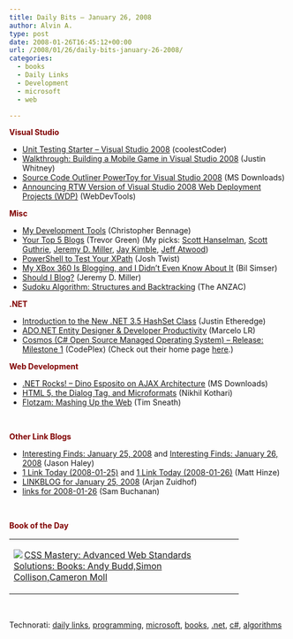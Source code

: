```yaml
---
title: Daily Bits – January 26, 2008
author: Alvin A.
type: post
date: 2008-01-26T16:45:12+00:00
url: /2008/01/26/daily-bits-january-26-2008/
categories:
  - books
  - Daily Links
  - Development
  - microsoft
  - web

---
```

**<font color="#800000">Visual Studio</font>**

  * <a href="http://www.codeproject.com/KB/tips/unittestingvsnet2008.aspx" target="_blank">Unit Testing Starter &#8211; Visual Studio 2008</a> (coolestCoder)
  * <a href="http://www.devx.com/MicrosoftISV/Article/36659?trk=DXRSS_DOTNET" target="_blank">Walkthrough: Building a Mobile Game in Visual Studio 2008</a> (Justin Whitney)
  * <a href="http://www.microsoft.com/downloads/details.aspx?familyid=55e6fe58-2163-45e7-92d0-b9c298fbdfad&displaylang=en&tm" target="_blank">Source Code Outliner PowerToy for Visual Studio 2008</a> (MS Downloads)
  * <a href="http://blogs.msdn.com/webdevtools/archive/2008/01/25/announcing-rtw-of-visual-studio-2008-web-deployment-projects-wdp.aspx" target="_blank">Announcing RTW Version of Visual Studio 2008 Web Deployment Projects (WDP)</a> (WebDevTools)

**<font color="#800000">Misc</font>**

  * <a href="http://devlicio.us/blogs/christopher_bennage/archive/2008/01/25/my-development-tools.aspx" target="_blank">My Development Tools</a> (Christopher Bennage)
  * <a href="http://dotnet.org.za/trumpi/archive/2008/01/25/your-top-5-blogs.aspx" target="_blank">Your Top 5 Blogs</a> (Trevor Green) (My picks: <a href="http://www.hanselman.com/blog/" target="_blank">Scott Hanselman</a>, <a href="http://weblogs.asp.net/scottgu/default.aspx" target="_blank">Scott Guthrie</a>, <a href="http://codebetter.com/blogs/jeremy.miller/default.aspx" target="_blank">Jeremy D. Miller</a>, <a href="http://www.theruntime.com/blogs/jaykimble/default.aspx" target="_blank">Jay Kimble</a>, <a href="http://www.codinghorror.com/blog/" target="_blank">Jeff Atwood</a>)
  * <a href="http://www.thejoyofcode.com/Powershell_to_test_your_XPath.aspx" target="_blank">PowerShell to Test Your XPath</a> (Josh Twist)
  * <a href="http://weblogs.asp.net/bsimser/archive/2008/01/25/my-xbox-360-is-blogging-and-i-didn-t-even-know-about-it.aspx" target="_blank">My XBox 360 Is Blogging, and I Didn&#8217;t Even Know About It</a> (Bil Simser)
  * <a href="http://codebetter.com/blogs/jeremy.miller/archive/2008/01/25/should-i-blog.aspx" target="_blank">Should I Blog?</a> (Jeremy D. Miller)
  * <a href="http://www.codeproject.com/KB/vb/SudokuGen.aspx" target="_blank">Sudoku Algorithm: Structures and Backtracking</a> (The ANZAC)

**<font color="#800000">.NET</font>**

  * <a href="http://www.codethinked.com/post/2008/01/Introduction-to-the-new-net-35-HashSet-class.aspx" target="_blank">Introduction to the New .NET 3.5 HashSet Class</a> (Justin Etheredge)
  * <a href="http://blogs.msdn.com/marcelolr/archive/2008/01/25/ado-net-entity-designer-developer-productivity.aspx" target="_blank">ADO.NET Entity Designer & Developer Productivity</a> (Marcelo LR)
  * <a href="http://www.codeplex.com/Cosmos/Release/ProjectReleases.aspx?ReleaseId=9551" target="_blank">Cosmos (C# Open Source Managed Operating System) &#8211; Release: Milestone 1</a> (CodePlex) (Check out their home page <a href="http://www.gocosmos.org/" target="_blank">here</a>.)

**<font color="#800000">Web Development</font>**

  * <a href="http://www.microsoft.com/downloads/details.aspx?familyid=026a6d23-7fa1-4cc6-8aaf-fc9c23c87dea&displaylang=en&tm" target="_blank">.NET Rocks! &#8211; Dino Esposito on AJAX Architecture</a> (MS Downloads)
  * <a href="http://www.nikhilk.net/Entry.aspx?id=188" target="_blank">HTML 5, the Dialog Tag, and Microformats</a> (Nikhil Kothari)
  * <a href="http://blogs.msdn.com/tims/archive/2008/01/25/flotzam-mashing-up-the-web.aspx" target="_blank">Flotzam: Mashing Up the Web</a> (Tim Sneath)

&nbsp;

**<font color="#800000">Other Link Blogs</font>**

  * <a href="http://jasonhaley.com/blog/archive/2008/01/25/141113.aspx" target="_blank">Interesting Finds: January 25, 2008</a> and <a href="http://jasonhaley.com/blog/archive/2008/01/26/141117.aspx" target="_blank">Interesting Finds: January 26, 2008</a> (Jason Haley)
  * <a href="http://mhinze.com/1-links-today-2008-01-25/" target="_blank">1 Link Today (2008-01-25)</a> and <a href="http://mhinze.com/1-links-today-2008-01-26/" target="_blank">1 Link Today (2008-01-26)</a> (Matt Hinze)
  * <a href="http://arjansworld.blogspot.com/2008/01/linkblog-for-january-25-2008.html" target="_blank">LINKBLOG for January 25, 2008</a> (Arjan Zuidhof)
  * <a href="http://afongen.com/blog/2008/01/25/links-for-2008-01-26/" target="_blank">links for 2008-01-26</a> (Sam Buchanan)

&nbsp;

**<font color="#800000">Book of the Day</font>**

<div class="wlWriterSmartContent" id="scid:7dc1bd33-94bd-46fd-a20b-0131235bcd47:8eb42a6f-3b31-47c5-8f90-dd56355060df" style="padding-right: 0px; display: inline; padding-left: 0px; float: none; padding-bottom: 0px; margin: 0px; padding-top: 0px">
  <table cellspacing="0" cellpadding="2" width="400" border="0" unselectable="on">
    <tr>
      <td valign="top" width="400">
        <p>
          <a title="CSS Mastery: Advanced Web Standards Solutions: Books: Andy Budd,Simon Collison,Cameron Moll" href="http://www.amazon.com/exec/obidos/ASIN/1590596145/alvinashcraft-20"><img data-recalc-dims="1" decoding="async" src="https://i0.wp.com/images.amazon.com/images/P/1590596145.01.MZZZZZZZ.jpg?w=660" border="0" align="left" style="float:left" />CSS Mastery: Advanced Web Standards Solutions: Books: Andy Budd,Simon Collison,Cameron Moll</a>
        </p>
      </td>
    </tr>
  </table>
</div>

&nbsp;

<div class="wlWriterSmartContent" id="scid:C16BAC14-9A3D-4c50-9394-FBFEF7A93539:b339ee7e-b80c-482d-862a-79abc00133ef" style="padding-right: 0px; display: inline; padding-left: 0px; padding-bottom: 0px; margin: 0px; padding-top: 0px">
  <!--dotnetkickit-->
</div>

<div class="wlWriterSmartContent" id="scid:d7bf807d-7bb0-458a-811f-90c51817d5c2:0ebd326f-323a-4741-9a20-e37982b706f5" style="padding-right: 0px; display: inline; padding-left: 0px; padding-bottom: 0px; margin: 0px; padding-top: 0px">
  <p>
    <span class="TagSite">Technorati:</span> <a href="http://technorati.com/tag/daily+links" rel="tag" class="tag">daily links</a>, <a href="http://technorati.com/tag/programming" rel="tag" class="tag">programming</a>, <a href="http://technorati.com/tag/microsoft" rel="tag" class="tag">microsoft</a>, <a href="http://technorati.com/tag/books" rel="tag" class="tag">books</a>, <a href="http://technorati.com/tag/.net" rel="tag" class="tag">.net</a>, <a href="http://technorati.com/tag/c#" rel="tag" class="tag">c#</a>, <a href="http://technorati.com/tag/algorithms" rel="tag" class="tag">algorithms</a><br /><!-- StartInsertedTags: daily links, programming, microsoft, books, .net, c#, algorithms :EndInsertedTags -->
  </p>
</div>
